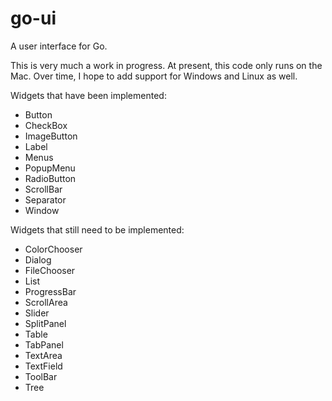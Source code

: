 # go-ui
A user interface for Go.

This is very much a work in progress. At present, this code only runs on the Mac. Over time, I
hope to add support for Windows and Linux as well.

Widgets that have been implemented:

- Button
- CheckBox
- ImageButton
- Label
- Menus
- PopupMenu
- RadioButton
- ScrollBar
- Separator
- Window

Widgets that still need to be implemented:

- ColorChooser
- Dialog
- FileChooser
- List
- ProgressBar
- ScrollArea
- Slider
- SplitPanel
- Table
- TabPanel
- TextArea
- TextField
- ToolBar
- Tree
